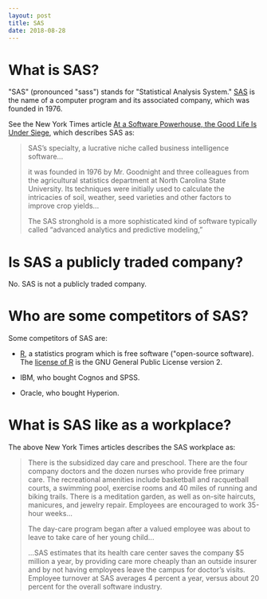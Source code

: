 ```yaml
---
layout: post
title: SAS
date: 2018-08-28
---
```


# What is SAS?

"SAS" (pronounced "sass") stands for "Statistical Analysis System." [SAS](https://www.sas.com/en_us/home.html) is the name of a computer program and its associated company, which was founded in 1976.

See the New York Times article [At a Software Powerhouse, the Good Life Is Under Siege](https://www.nytimes.com/2009/11/22/business/22sas.html), which describes SAS as:

> SAS’s specialty, a lucrative niche called business intelligence software...
>
> it was founded in 1976 by Mr. Goodnight and three colleagues from the agricultural statistics department at North Carolina State University. Its techniques were initially used to calculate the intricacies of soil, weather, seed varieties and other factors to improve crop yields...
>
> The SAS stronghold is a more sophisticated kind of software typically called “advanced analytics and predictive modeling,” 

# Is SAS a publicly traded company?

No. SAS is not a publicly traded company.

# Who are some competitors of SAS?

Some competitors of SAS are:

* [R](https://www.r-project.org/), a statistics program which is free software ("open-source software). The [license of R](https://www.r-project.org/COPYING) is the GNU General Public License version 2.

* IBM, who bought Cognos and SPSS.

* Oracle, who bought Hyperion.

# What is SAS like as a workplace?

The above New York Times articles describes the SAS workplace as:

> There is the subsidized day care and preschool. There are the four company doctors and the dozen nurses who provide free primary care. The recreational amenities include basketball and racquetball courts, a swimming pool, exercise rooms and 40 miles of running and biking trails. There is a meditation garden, as well as on-site haircuts, manicures, and jewelry repair. Employees are encouraged to work 35-hour weeks...
>
> The day-care program began after a valued employee was about to leave to take care of her young child...
>
> ...SAS estimates that its health care center saves the company $5 million a year, by providing care more cheaply than an outside insurer and by not having employees leave the campus for doctor’s visits. Employee turnover at SAS averages 4 percent a year, versus about 20 percent for the overall software industry.

